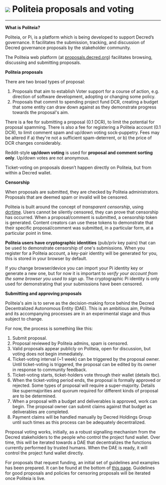 # <img class="dcr-icon" src="/img/dcr-icons/Politeia.svg" /> Politeia proposals and voting

---

**What is Politeia?**

Politeia, or Pi, is a platform which is being developed to support Decred’s governance. It facilitates the submission, tracking, and discussion of Decred governance proposals by the stakeholder community.

The Politeia web platform (at [proposals.decred.org](https://proposals.decred.org/)) facilitates browsing, discussing and submitting proposals.

**Politeia proposals**

There are two broad types of proposal:

1. Proposals that aim to establish Voter support for a course of action, e.g. direction of software development, adopting or changing some policy.
2. Proposals that commit to spending project fund DCR, creating a budget that some entity can draw down against as they demonstrate progress towards the proposal's aim.

There is a fee for submitting a proposal (0.1 DCR), to limit the potential for proposal spamming. There is also a fee for registering a Politeia account (0.1 DCR), to limit comment spam and up/down voting sock-puppetry. Fees may be altered if a) they're not a sufficient spam-deterrent, or b) the price of DCR changes considerably.

Reddit-style **up/down voting** is used for **proposal and comment sorting only**. Up/down votes are not anonymous.

Ticket-voting on proposals doesn’t happen directly on Politeia, but from within a Decred wallet.

**Censorship**  

When proposals are submitted, they are checked by Politeia administrators. Proposals that are deemed spam or invalid will be censored.

Politeia is built around the concept of _transparent censorship_, using [dcrtime](https://github.com/decred/dcrtime). Users cannot be silently censored, they can prove that censorship has occurred. When a proposal/comment is submitted, a censorship token is generated. Content creators can use these tokens to demonstrate that their specific proposal/comment was submitted, in a particular form, at a particular point in time.

**Politeia users have cryptographic identities** (pub/priv key pairs) that can be used to demonstrate censorship of one's submissions. When you register for a Politeia account, a key-pair identity will be generated for you, this is stored in your browser by default.

If you change browser/device you can import your Pi identity key or generate a new one, but for now it is important to *verify your account from the same browser you used to sign up*. The cryptographic Pi identity is only used for demonstrating that your submissions have been censored.

**Submitting and approving proposals**

Politeia's aim is to serve as the decision-making force behind the Decred Decentralized Autonomous Entity (DAE). This is an ambitious aim, Politeia and its accompanying processes are in an experimental stage and thus subject to change.

For now, the process is something like this:

1. Submit proposal.
2. Proposal reviewed by Politeia admins, spam is censored.
3. Valid proposals appear publicly on Politeia, open for discussion, but voting does not begin immediately.  	
4. Ticket-voting interval (~1 week) can be triggered by the proposal owner. Until ticket-voting is triggered, the proposal can be edited by its owner in response to community feedback.
5. Ticket-voting starts, ticket-holders vote through their wallet (details tbc).
6. When the ticket-voting period ends, the proposal is formally approved or rejected. Some types of proposal will require a super-majority. Details like supermajorities and quorum required for different kinds of proposal are to be determined. 
7. When a proposal with a budget and deliverables is approved, work can 	begin. The proposal owner can submit claims against that budget as deliverables are completed.
8. Payment claims will be handled manually by Decred Holdings Group until such times as this process can be adequately decentralized.

Proposal voting works, initially, as a robust signalling mechanism from the Decred stakeholders to the people who control the project fund wallet. Over time, this will be iterated towards a DAE that decentralizes the functions currently performed by trusted humans. When the DAE is ready, it will control the project fund wallet directly.

For proposals that request funding, an initial set of guidelines and examples has been prepared. It can be found at the bottom of [this page](https://github.com/decred/politeia/blob/master/politeia.md). Guidelines for good proposals and policies for censoring proposals will be iterated once Politeia is live.
